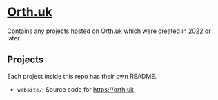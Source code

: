 # [Orth.uk](https://orth.uk)

Contains any projects hosted on [Orth.uk](https://orth.uk) which were created in 2022 or later.

## Projects

Each project inside this repo has their own README.

- `website/`: Source code for https://orth.uk
